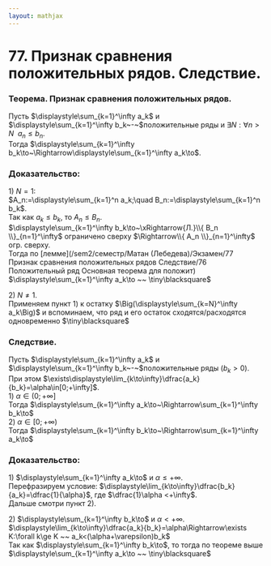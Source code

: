 ```yaml
---  
layout: mathjax  
---  
```

  
# 77. Признак сравнения положительных рядов. Следствие.  
  
### Теорема. Признак сравнения положительных рядов.  
Пусть $\displaystyle\sum_{k=1}^\infty a_k$ и $\displaystyle\sum_{k=1}^\infty b_k~-~$положительные ряды и $\exists N:\forall n>N ~~ a_n\le b_n$.  
Тогда $\displaystyle\sum_{k=1}^\infty b_k\to~\Rightarrow\displaystyle\sum_{k=1}^\infty a_k\to$.  
  
### Доказательство:  
$1)~N=1:$  
$A_n:=\displaystyle\sum_{k=1}^n a_k;\quad B_n:=\displaystyle\sum_{k=1}^n b_k$.  
Так как $a_k\le b_k,$ то $A_n\le B_n$.  
$\displaystyle\sum_{k=1}^\infty b_k\to~\xRightarrow{Л.}\\{ B_n \\}_{n=1}^\infty$ ограничено сверху $\Rightarrow\\{ A_n \\}_{n=1}^\infty$ огр. сверху.  
Тогда по [лемме](/sem2/семестр/Матан (Лебедева)/Экзамен/77 Признак сравнения положительных рядов Следствие/76 Положительный ряд Основная теорема для положит) $\displaystyle\sum_{k=1}^\infty a_k\to ~~ \tiny\blacksquare$  
  
$2)~N\ne 1$.  
Применяем пункт $1)$ к остатку $\Big(\displaystyle\sum_{k=N}^\infty a_k\Big)$ и вспоминаем, что ряд и его остаток сходятся/расходятся одновременно  $\tiny\blacksquare$  
  
### Следствие.  
Пусть $\displaystyle\sum_{k=1}^\infty a_k$ и $\displaystyle\sum_{k=1}^\infty b_k~-~$положительные ряды $(b_k>0)$.  
При этом $\exists\displaystyle\lim_{k\to\infty}\dfrac{a_k}{b_k}=\alpha\in[0;+\infty]$.  
$1)$ $\alpha\in(0;+\infty]$  
Тогда $\displaystyle\sum_{k=1}^\infty a_k\to~\Rightarrow\sum_{k=1}^\infty b_k\to$  
$2)~\alpha\in[0;+\infty)$  
Тогда $\displaystyle\sum_{k=1}^\infty b_k\to~\Rightarrow\sum_{k=1}^\infty a_k\to$  
  
### Доказательство:  
$1)$ $\displaystyle\sum_{k=1}^\infty a_k\to$ и $\alpha \le +\infty$.  
Перефразируем условие: $\displaystyle\lim_{k\to\infty}\dfrac{b_k}{a_k}=\dfrac{1}{\alpha}$, где $\dfrac{1}\alpha <+\infty$.  
Дальше смотри пункт $2)$.  
  
$2)$ $\displaystyle\sum_{k=1}^\infty b_k\to$ и $\alpha <+\infty$.  
$\displaystyle\lim_{k\to\infty}\dfrac{a_k}{b_k}=\alpha\Rightarrow\exists K:\forall k\ge K ~~ a_k<(\alpha+\varepsilon)b_k$  
Так как $\displaystyle\sum_{k=1}^\infty b_k\to$, то тогда по теореме выше $\displaystyle\sum_{k=1}^\infty a_k\to ~~ \tiny\blacksquare$  
